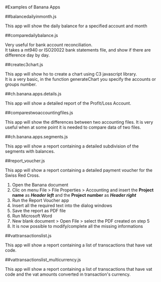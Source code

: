 #Examples of Banana Apps


##balancedailyinmonth.js

This app will show the daily balance for a specified account and month   

##comparedailybalance.js

Very useful for bank account reconciliation.  
It takes a mt940 or ISO20022 bank statements file, and show if there are difference day by day.

##createc3chart.js

This app will show ho to create a chart using C3 javascript library.  
It is a very basic, in the function generateChart you specify the accounts or groups number. 

##ch.banana.apps.details.js

This app will show a detailed report of the Profit/Loss Account.

##comparestwoaccountingfiles.js

This app will show the differences between two accounting files. It is very useful when at some point it is needed to compare data of two files.

##ch.banana.apps.segments.js

This app will show a report containing a detailed subdivision of the segments with balances.

##report_voucher.js

This app will show a report containing a detailed payment voucher for the Swiss Red Cross.

1. Open the Banana document
2. Clic on menu File > File Properties > Accounting and insert the **Project name** as ***Header left*** and the **Project number** as ***Header right***
3. Run the Report Voucher app
4. Insert all the required text into the dialog windows
5. Save the report as PDF file
6. Run Microsoft Word
7. New blank document > Open File > select the PDF created on step 5
8. It is now possible to modify/complete all the missing informations

##vattransactionslist.js

This app will show a report containing a list of transcactions that have vat code. 

##vattransactionslist_multicurrency.js

This app will show a report containing a list of transcactions that have vat code and the vat amounts converted in transaction's currency. 
